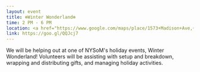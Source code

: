 ```yaml
---
layout: event
title: ❄Winter Wonderland❄
time: 2 PM - 6 PM
location: <a href="https://www.google.com/maps/place/1573+Madison+Ave,+New+York,+NY+10029/@40.7937469,-73.950761,17z/data=!3m1!4b1!4m5!3m4!1s0x89c2f61cba2b0f4f:0x9ce3abeb76a71b02!8m2!3d40.7937469!4d-73.9485723">1573 Madison Avenue</a>, Manhattan
link: https://goo.gl/QQJcj7
---
```

We will be helping out at one of NYSoM's holiday events, Winter Wonderland! Volunteers will be assisting with setup and breakdown, wrapping and distributing gifts, and managing holiday activities.
